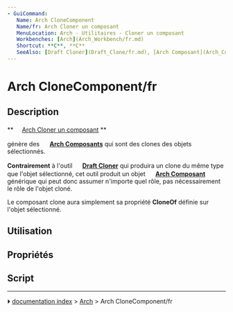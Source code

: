 ```yaml
---
- GuiCommand:
   Name: Arch CloneComponent‏‎‏‎
   Name/fr: Arch Cloner un composant
   MenuLocation: Arch - Utilitaires - Cloner un composant
   Workbenches: [Arch](Arch_Workbench/fr.md)
   Shortcut: **C**, **C‏‎**
   SeeAlso: [Draft Cloner](Draft_Clone/fr.md), [Arch Composant](Arch_Component/fr.md)
---
```


# Arch CloneComponent/fr

## Description


**<img src="images/Arch_CloneComponent.svg" width=16px> [Arch Cloner un composant](Arch_CloneComponent/fr.md)
**

génère des **<img src="images/Arch_Component.svg" width=16px> [Arch Composants](Arch_Component.md)** qui sont des clones des objets sélectionnés.

**Contrairement** à l\'outil **<img src="images/Draft_Clone.svg" width=16px> [Draft Cloner](Draft_Clone/fr.md)** qui produira un clone du même type que l\'objet sélectionné, cet outil produit un objet **<img src="images/Arch_Component.svg" width=16px> [Arch Composant](Arch_Component/fr.md)** générique qui peut donc assumer n\'importe quel rôle, pas nécessairement le rôle de l\'objet cloné.

Le composant clone aura simplement sa propriété **CloneOf** définie sur l\'objet sélectionné.



## Utilisation



## Propriétés



## Script



---
⏵ [documentation index](../README.md) > [Arch](Arch_Workbench.md) > Arch CloneComponent/fr
